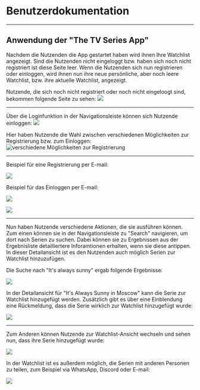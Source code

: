 
# Benutzerdokumentation

---

## Anwendung der "The TV Series App"

Nachdem die Nutzenden die App gestartet haben wird ihnen Ihre Watchlist angezeigt. Sind die Nutzenden nicht eingeloggt bzw. haben sich noch nicht registriert ist diese Seite leer. Wenn die Nutzenden sich nun registrieren oder einloggen, wird ihnen nun ihre neue persönliche, aber noch leere Watchlist, bzw. ihre aktuelle Watchlist, angezeigt.

Nutzende, die sich noch nicht registriert oder noch nicht eingeloogt sind, bekommen folgende Seite zu sehen:
![](https://media.discordapp.net/attachments/402801501866688512/420679133346005003/Screenshot_20180306-211542.jpg?width=380&height=676)

---

Über die Loginfunktion in der Navigationsleiste können sich Nutzende einloggen:
![](https://media.discordapp.net/attachments/402801501866688512/420679136449658881/Screenshot_20180306-211546.jpg?width=380&height=676)

Hier haben Nutzende die Wahl zwischen verschiedenen Möglichkeiten zur Registrierung bzw. zum Einloggen:
![verschiedene Möglichkeiten zur Registrierung](https://media.discordapp.net/attachments/402801501866688512/420679146386227220/Screenshot_20180306-211730.jpg?width=380&height=676)

---

Beispiel für eine Registrierung per E-mail:

![](https://media.discordapp.net/attachments/402801501866688512/420679148567003136/Screenshot_20180306-211814.jpg?width=380&height=676)


Beispiel für das Einloggen per E-mail:

![](https://media.discordapp.net/attachments/402801501866688512/420679147430346763/Screenshot_20180306-211759.jpg?width=380&height=676)

![](https://media.discordapp.net/attachments/402801501866688512/420679243345952788/Screenshot_20180306-212624.jpg?width=380&height=676)

---

Nun haben Nutzende verschiedene Aktionen, die sie ausführen können. Zum einen können sie in der Navigationsleiste zu "Search" navigieren, um dort nach Serien zu suchen. Dabei können sie zu Ergebnissen aus der Ergebnisliste detailliertere Inforamtionen erhalten, wenn sie diese antippen. In dieser Detailansicht ist es den Nutzenden auch möglich Serien zur Watchlist hinzuzufügen.

Die Suche nach "It's always sunny" ergab folgende Ergebnisse:

![](https://media.discordapp.net/attachments/402801501866688512/420679131374551041/Screenshot_20180306-173349.jpg?width=380&height=676)

In der Detailansicht für "It's Always Sunny in Moscow" kann die Serie zur Watchlist hinzugefügt werden. Zusätzlich gibt es über eine Einblendung eine Rückmeldung, dass die Serie wirklich zur Watchlist hinzugefügt wurde:

![](https://media.discordapp.net/attachments/402801501866688512/420679145828253696/Screenshot_20180306-211659.jpg?width=380&height=676)

---

Zum Anderen können Nutzende zur Watchlist-Ansicht wechseln und sehen nun, dass ihre Serie hinzugefügt wurde:

![](https://media.discordapp.net/attachments/402801501866688512/420679285519417345/Screenshot_20180306-211901.jpg?width=380&height=676)

In der Watchlist ist es außerdem möglich, die Serien mit anderen Personen zu teilen, zum Beispiel via WhatsApp, Discord oder E-mail:

![](https://media.discordapp.net/attachments/402801501866688512/420679238606389260/Screenshot_20180306-211921.jpg?width=380&height=676)
